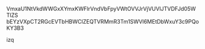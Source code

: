 VmxaU1NtVkdWWGxXYmxKWFlrVndVbFpyVWtOVVJrVjVUVlJTVDFJd05WTlZS
bEYzVXpCT2RGcEVTbHBWClZEQTVRMmR3Tm1SWVl6MEtDbWxuY3c9PQoKY3B3

izq